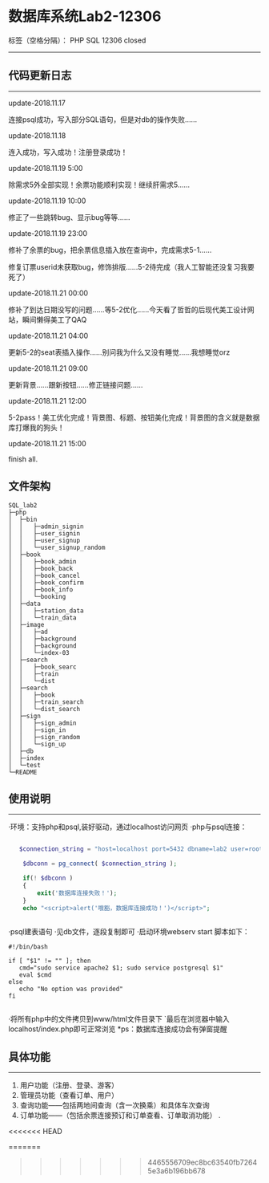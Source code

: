 # 数据库系统Lab2-12306

标签（空格分隔）： PHP SQL 12306 closed

---

## 代码更新日志


----------


update-2018.11.17

连接psql成功，写入部分SQL语句，但是对db的操作失败……


update-2018.11.18

连入成功，写入成功！注册登录成功！


update-2018.11.19 5:00

除需求5外全部实现！余票功能顺利实现！继续肝需求5……

update-2018.11.19 10:00

修正了一些跳转bug、显示bug等等……

update-2018.11.19 23:00

修补了余票的bug，把余票信息插入放在查询中，完成需求5-1……

修复订票userid未获取bug，修饰排版……5-2待完成（我人工智能还没复习我要死了）

update-2018.11.21 00:00

修补了到达日期没写的问题……等5-2优化……今天看了哲哲的后现代美工设计网站，瞬间懒得美工了QAQ

update-2018.11.21 04:00

更新5-2的seat表插入操作……别问我为什么又没有睡觉……我想睡觉orz

update-2018.11.21 09:00

更新背景……跟新按钮……修正链接问题……

update-2018.11.21 12:00

5-2pass！美工优化完成！背景图、标题、按钮美化完成！背景图的含义就是数据库打爆我的狗头！


update-2018.11.21 15:00

finish all.

## 文件架构
```
SQL_lab2
├─php
│  ├─bin
│  │   ├─admin_signin
│  │   ├─user_signin
│  │   ├─user_signup
│  │   └─user_signup_random
│  ├─book
│  │   ├─book_admin
│  │   ├─book_back
│  │   ├─book_cancel
│  │   ├─book_confirm
│  │   ├─book_info
│  │   └─booking
│  ├─data
│  │   ├─station_data
│  │   └─train_data
│  ├─image
│  │   ├─ad
│  │   ├─background
│  │   ├─background
│  │   └─index-03
│  ├─search
│  │   ├─book_searc
│  │   ├─train
│  │   └─dist
│  ├─search
│  │   ├─book
│  │   ├─train_search
│  │   └─dist_search
│  ├─sign
│  │   ├─sign_admin
│  │   ├─sign_in
│  │   ├─sign_random
│  │   └─sign_up
│  ├─db
│  ├─index
│  └─test
└─README

```

## 使用说明


----------


·环境：支持php和psql,装好驱动，通过localhost访问网页
·php与psql连接：

```php

   $connection_string = "host=localhost port=5432 dbname=lab2 user=root password=111111";

    $dbconn = pg_connect( $connection_string );

    if(! $dbconn )
    {
        exit('数据库连接失败！');
    }
    echo "<script>alert('哦豁，数据库连接成功！')</script>";
    
```

·psql建表语句
·见db文件，逐段复制即可
·启动环境webserv start
脚本如下：

```shell
#!/bin/bash

if [ "$1" != "" ]; then
   cmd="sudo service apache2 $1; sudo service postgresql $1"
   eval $cmd
else
   echo "No option was provided"
fi


```
·将所有php中的文件拷贝到www/html文件目录下
`最后在浏览器中输入localhost/index.php即可正常浏览
*ps：数据库连接成功会有弹窗提醒


## 具体功能


----------


1. 用户功能（注册、登录、游客）
2. 管理员功能（查看订单、用户）
3. 查询功能——包括两地间查询（含一次换乘）和具体车次查询
4. 订单功能——（包括余票连接预订和订单查看、订单取消功能）
.




<<<<<<< HEAD

=======
>>>>>>> 4465556709ec8bc63540fb72645e3a6b196bb678

